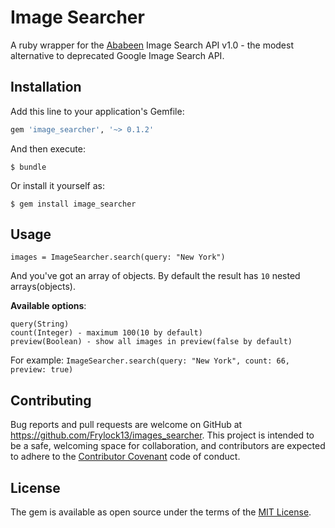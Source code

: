 # Image Searcher

A ruby wrapper for the [Ababeen](http://api.ababeen.com) Image Search API v1.0 - the modest alternative to deprecated Google Image Search API.

## Installation

Add this line to your application's Gemfile:

```ruby
gem 'image_searcher', '~> 0.1.2'
```

And then execute:

    $ bundle

Or install it yourself as:

    $ gem install image_searcher

## Usage

```
images = ImageSearcher.search(query: "New York")
```

And you've got an array of objects. By default the result has `10` nested arrays(objects). 

**Available options**:
```
query(String)
count(Integer) - maximum 100(10 by default)
preview(Boolean) - show all images in preview(false by default)
```
For example: `ImageSearcher.search(query: "New York", count: 66, preview: true)`

## Contributing

Bug reports and pull requests are welcome on GitHub at https://github.com/Frylock13/images_searcher. This project is intended to be a safe, welcoming space for collaboration, and contributors are expected to adhere to the [Contributor Covenant](contributor-covenant.org) code of conduct.


## License

The gem is available as open source under the terms of the [MIT License](http://opensource.org/licenses/MIT).

